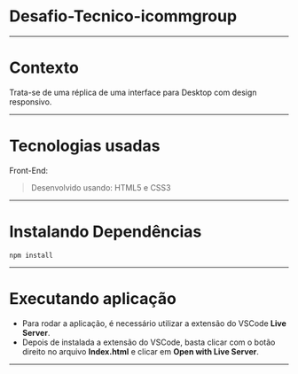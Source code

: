 # Desafio-Tecnico-icommgroup

---

# Contexto

Trata-se de uma réplica de uma interface para Desktop com design responsivo.

---

# Tecnologias usadas

Front-End: 

> Desenvolvido usando: HTML5 e CSS3 

---

# Instalando Dependências 

```
npm install
```

---

# Executando aplicação

* Para rodar a aplicação, é necessário utilizar a extensão do VSCode **Live Server**.
* Depois de instalada a extensão do VSCode, basta clicar com o botão direito no arquivo **Index.html** e clicar em **Open with Live Server**.

---
